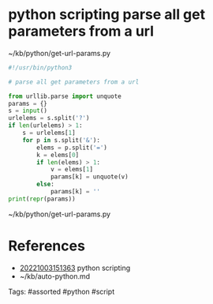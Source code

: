 # python scripting parse all get parameters from a url
~/kb/python/get-url-params.py
```python
#!/usr/bin/python3

# parse all get parameters from a url

from urllib.parse import unquote
params = {}
s = input()
urlelems = s.split('?')
if len(urlelems) > 1:
    s = urlelems[1]
    for p in s.split('&'):
        elems = p.split('=')
        k = elems[0]
        if len(elems) > 1:
            v = elems[1]
            params[k] = unquote(v)
        else:
            params[k] = ''
print(repr(params))
```

~/kb/python/get-url-params.py
# References
- [20221003151363](/zet/20221003151363/README.md) python scripting
- ~/kb/auto-python.md

Tags:
    #assorted #python #script
